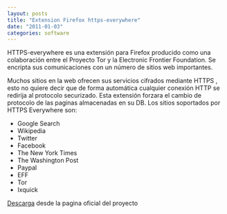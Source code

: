 ```yaml
---
layout: posts
title: "Extension Firefox https-everywhere"
date: "2011-01-03"
categories: software
---
```


HTTPS-everywhere es una extensión para Firefox producido como una colaboración entre el Proyecto Tor y la Electronic Frontier Foundation. Se encripta sus comunicaciones con un número de sitios web importantes.

Muchos sitios en la web ofrecen sus servicios cifrados mediante HTTPS , esto no quiere decir que de forma automática cualquier conexión HTTP se redirija al protocolo securizado. Esta extensión forzara el cambio de protocolo de las paginas almacenadas en su DB. Los sitios soportados por HTTPS Everywhere son:

- Google Search
- Wikipedia
- Twitter
- Facebook
- The New York Times
- The Washington Post
- Paypal
- EFF
- Tor
- Ixquick

[Descarga](https://www.eff.org/files/https-everywhere-latest.xpi) desde la pagina oficial del proyecto
